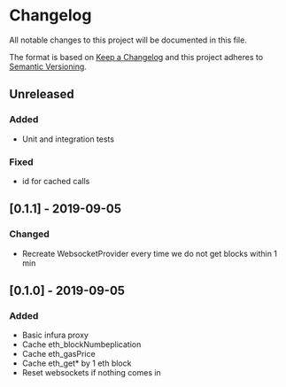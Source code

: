 # Changelog
All notable changes to this project will be documented in this file.

The format is based on [Keep a Changelog](http://keepachangelog.com/en/1.0.0/)
and this project adheres to [Semantic Versioning](http://semver.org/spec/v2.0.0.html).

## Unreleased
### Added
- Unit and integration tests

### Fixed
- id for cached calls

## [0.1.1] - 2019-09-05
### Changed
- Recreate WebsocketProvider every time we do not get blocks within 1 min

## [0.1.0] - 2019-09-05
### Added
- Basic infura proxy
- Cache eth_blockNumbeplication
- Cache eth_gasPrice
- Cache eth_get* by 1 eth block
- Reset websockets if nothing comes in
